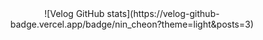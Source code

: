 <div align = center>
  ![Velog GitHub stats](https://velog-github-badge.vercel.app/badge/nin_cheon?theme=light&posts=3)
</div>
